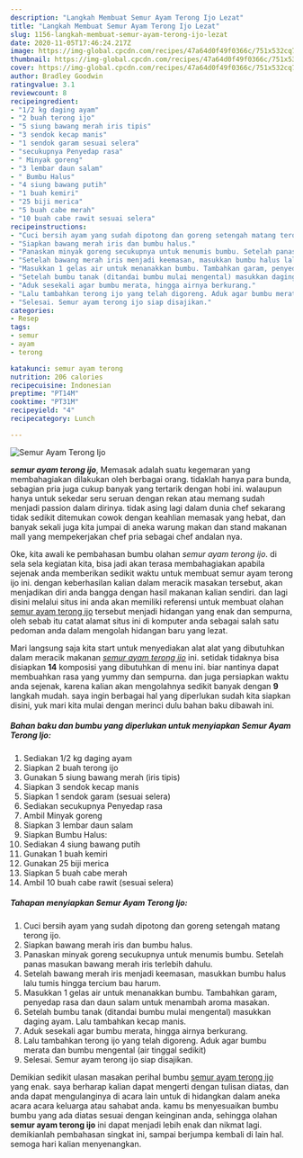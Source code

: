```yaml
---
description: "Langkah Membuat Semur Ayam Terong Ijo Lezat"
title: "Langkah Membuat Semur Ayam Terong Ijo Lezat"
slug: 1156-langkah-membuat-semur-ayam-terong-ijo-lezat
date: 2020-11-05T17:46:24.217Z
image: https://img-global.cpcdn.com/recipes/47a64d0f49f0366c/751x532cq70/semur-ayam-terong-ijo-foto-resep-utama.jpg
thumbnail: https://img-global.cpcdn.com/recipes/47a64d0f49f0366c/751x532cq70/semur-ayam-terong-ijo-foto-resep-utama.jpg
cover: https://img-global.cpcdn.com/recipes/47a64d0f49f0366c/751x532cq70/semur-ayam-terong-ijo-foto-resep-utama.jpg
author: Bradley Goodwin
ratingvalue: 3.1
reviewcount: 8
recipeingredient:
- "1/2 kg daging ayam"
- "2 buah terong ijo"
- "5 siung bawang merah iris tipis"
- "3 sendok kecap manis"
- "1 sendok garam sesuai selera"
- "secukupnya Penyedap rasa"
- " Minyak goreng"
- "3 lembar daun salam"
- " Bumbu Halus"
- "4 siung bawang putih"
- "1 buah kemiri"
- "25 biji merica"
- "5 buah cabe merah"
- "10 buah cabe rawit sesuai selera"
recipeinstructions:
- "Cuci bersih ayam yang sudah dipotong dan goreng setengah matang terong ijo."
- "Siapkan bawang merah iris dan bumbu halus."
- "Panaskan minyak goreng secukupnya untuk menumis bumbu. Setelah panas masukan bawang merah iris terlebih dahulu."
- "Setelah bawang merah iris menjadi keemasan, masukkan bumbu halus lalu tumis hingga tercium bau harum."
- "Masukkan 1 gelas air untuk menanakkan bumbu. Tambahkan garam, penyedap rasa dan daun salam untuk menambah aroma masakan."
- "Setelah bumbu tanak (ditandai bumbu mulai mengental) masukkan daging ayam. Lalu tambahkan kecap manis."
- "Aduk sesekali agar bumbu merata, hingga airnya berkurang."
- "Lalu tambahkan terong ijo yang telah digoreng. Aduk agar bumbu merata dan bumbu mengental (air tinggal sedikit)"
- "Selesai. Semur ayam terong ijo siap disajikan."
categories:
- Resep
tags:
- semur
- ayam
- terong

katakunci: semur ayam terong 
nutrition: 206 calories
recipecuisine: Indonesian
preptime: "PT14M"
cooktime: "PT31M"
recipeyield: "4"
recipecategory: Lunch

---
```



![Semur Ayam Terong Ijo](https://img-global.cpcdn.com/recipes/47a64d0f49f0366c/751x532cq70/semur-ayam-terong-ijo-foto-resep-utama.jpg)

<b><i>semur ayam terong ijo</i></b>, Memasak adalah suatu kegemaran yang membahagiakan dilakukan oleh berbagai orang. tidaklah hanya para bunda, sebagian pria juga cukup banyak yang tertarik dengan hobi ini. walaupun hanya untuk sekedar seru seruan dengan rekan atau memang sudah menjadi passion dalam dirinya. tidak asing lagi dalam dunia chef sekarang tidak sedikit ditemukan cowok dengan keahlian memasak yang hebat, dan banyak sekali juga kita jumpai di aneka warung makan dan stand makanan mall yang mempekerjakan chef pria sebagai chef andalan nya.

Oke, kita awali ke pembahasan bumbu olahan <i>semur ayam terong ijo</i>. di sela sela kegiatan kita, bisa jadi akan terasa membahagiakan apabila sejenak anda memberikan sedikit waktu untuk membuat semur ayam terong ijo ini. dengan keberhasilan kalian dalam meracik masakan tersebut, akan menjadikan diri anda bangga dengan hasil makanan kalian sendiri. dan lagi disini melalui situs ini anda akan memiliki referensi untuk membuat olahan <u>semur ayam terong ijo</u> tersebut menjadi hidangan yang enak dan sempurna, oleh sebab itu catat alamat situs ini di komputer anda sebagai salah satu pedoman anda dalam mengolah hidangan baru yang lezat.




Mari langsung saja kita start untuk menyediakan alat alat yang dibutuhkan dalam meracik makanan <u><i>semur ayam terong ijo</i></u> ini. setidak tidaknya bisa disiapkan <b>14</b> komposisi yang dibutuhkan di menu ini. biar nantinya dapat membuahkan rasa yang yummy dan sempurna. dan juga persiapkan waktu anda sejenak, karena kalian akan mengolahnya sedikit banyak dengan <b>9</b> langkah mudah. saya ingin berbagai hal yang diperlukan sudah kita siapkan disini, yuk mari kita mulai dengan merinci dulu bahan baku dibawah ini.

<!--inarticleads1-->

##### Bahan baku dan bumbu yang diperlukan untuk menyiapkan Semur Ayam Terong Ijo:

1. Sediakan 1/2 kg daging ayam
1. Siapkan 2 buah terong ijo
1. Gunakan 5 siung bawang merah (iris tipis)
1. Siapkan 3 sendok kecap manis
1. Siapkan 1 sendok garam (sesuai selera)
1. Sediakan secukupnya Penyedap rasa
1. Ambil  Minyak goreng
1. Siapkan 3 lembar daun salam
1. Siapkan  Bumbu Halus:
1. Sediakan 4 siung bawang putih
1. Gunakan 1 buah kemiri
1. Gunakan 25 biji merica
1. Siapkan 5 buah cabe merah
1. Ambil 10 buah cabe rawit (sesuai selera)




<!--inarticleads2-->

##### Tahapan menyiapkan Semur Ayam Terong Ijo:

1. Cuci bersih ayam yang sudah dipotong dan goreng setengah matang terong ijo.
1. Siapkan bawang merah iris dan bumbu halus.
1. Panaskan minyak goreng secukupnya untuk menumis bumbu. Setelah panas masukan bawang merah iris terlebih dahulu.
1. Setelah bawang merah iris menjadi keemasan, masukkan bumbu halus lalu tumis hingga tercium bau harum.
1. Masukkan 1 gelas air untuk menanakkan bumbu. Tambahkan garam, penyedap rasa dan daun salam untuk menambah aroma masakan.
1. Setelah bumbu tanak (ditandai bumbu mulai mengental) masukkan daging ayam. Lalu tambahkan kecap manis.
1. Aduk sesekali agar bumbu merata, hingga airnya berkurang.
1. Lalu tambahkan terong ijo yang telah digoreng. Aduk agar bumbu merata dan bumbu mengental (air tinggal sedikit)
1. Selesai. Semur ayam terong ijo siap disajikan.




Demikian sedikit ulasan masakan perihal bumbu <u>semur ayam terong ijo</u> yang enak. saya berharap kalian dapat mengerti dengan tulisan diatas, dan anda dapat mengulanginya di acara lain untuk di hidangkan dalam aneka acara acara keluarga atau sahabat anda. kamu bs menyesuaikan bumbu bumbu yang ada diatas sesuai dengan keinginan anda, sehingga olahan <b>semur ayam terong ijo</b> ini dapat menjadi lebih enak dan nikmat lagi. demikianlah pembahasan singkat ini, sampai berjumpa kembali di lain hal. semoga hari kalian menyenangkan.

